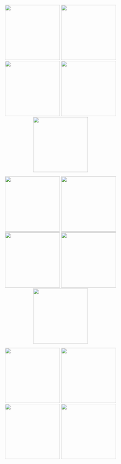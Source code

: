 <p align="center">
  <img src="https://github.com/user-attachments/assets/5b35c510-e662-44f4-b182-4c8b77bf070d" width="180" />
  <img src="https://github.com/user-attachments/assets/9d0feb5b-16d4-434e-8150-2d0f961e1ef7" width="180" />
  <img src="https://github.com/user-attachments/assets/904e6e17-6d01-46d2-8e7a-f64395cecfe5" width="180" />
  <img src="https://github.com/user-attachments/assets/626ba799-f293-4d0a-83e9-7d9da43d52f8" width="180" />
  <img src="https://github.com/user-attachments/assets/87f2d064-8941-42f0-ae5c-3fb71a3a25bd" width="180" />
</p>

<p align="center">
  <img src="https://github.com/user-attachments/assets/f3369863-f115-419b-97cf-e1b7881bfebf" width="180" />
  <img src="https://github.com/user-attachments/assets/f244a3b2-032b-46ca-8ab4-09c5e78242de" width="180" />
  <img src="https://github.com/user-attachments/assets/1bb12747-db7d-496b-9b9f-535f4599023e" width="180" />
  <img src="https://github.com/user-attachments/assets/446f455b-61a9-4ce3-8b20-c1d7059c95b2" width="180" />
  <img src="https://github.com/user-attachments/assets/03c0948f-46ec-4191-bd10-2fd641c86733" width="180" />
</p>

<p align="center">
  <img src="https://github.com/user-attachments/assets/f59c9574-ac85-47f4-8cb2-80f40c5cb4a6" width="180" />
  <img src="https://github.com/user-attachments/assets/e5c00431-bf7d-4aeb-884c-d12f2a5244f7" width="180" />
  <img src="https://github.com/user-attachments/assets/72609ad9-079f-4592-8c75-680509d0b1ba" width="180" />
  <img src="https://github.com/user-attachments/assets/ca628caf-4684-4d97-b767-67fab5a08fdc" width="180" />
</p>
